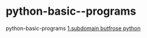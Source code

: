 # python-basic--programs
python-basic-programs
[1.subdomain butfrose python](https://github.com/mrirfankhan/python-basic--programs/blob/main/subdomain-brutforse)
